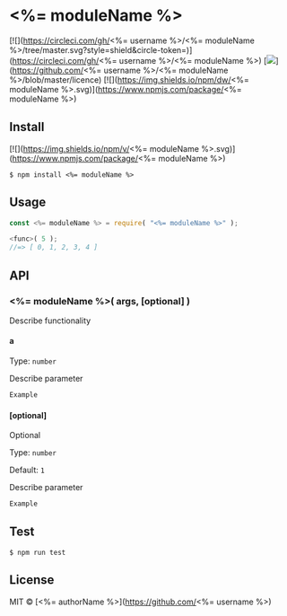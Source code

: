 # <%= moduleName %>

[![](https://circleci.com/gh/<%= username %>/<%= moduleName %>/tree/master.svg?style=shield&circle-token=<token>)](https://circleci.com/gh/<%= username %>/<%= moduleName %>)
[![](https://img.shields.io/badge/license-MIT-green.svg)](https://github.com/<%= username %>/<%= moduleName %>/blob/master/licence)
[![](https://img.shields.io/npm/dw/<%= moduleName %>.svg)](https://www.npmjs.com/package/<%= moduleName %>)

<desc>

## Install

[![](https://img.shields.io/npm/v/<%= moduleName %>.svg)](https://www.npmjs.com/package/<%= moduleName %>)

```
$ npm install <%= moduleName %>
```

## Usage

```js
const <%= moduleName %> = require( "<%= moduleName %>" );

<func>( 5 );
//=> [ 0, 1, 2, 3, 4 ]
```


## API

### <%= moduleName %>( args, [optional] )

Describe functionality

#### a

Type: `number`

Describe parameter

```js
Example
```

#### [optional]

Optional

Type: `number`

Default: `1`

Describe parameter

```js
Example
```

## Test

```
$ npm run test
```

## License

MIT © [<%= authorName %>](https://github.com/<%= username %>)
